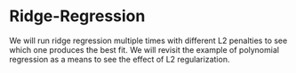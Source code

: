 # Ridge-Regression
We will run ridge regression multiple times with different L2 penalties to see which one produces the best fit. We will revisit the example of polynomial regression as a means to see the effect of L2 regularization.
